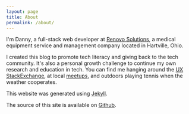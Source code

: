 ```yaml
---
layout: page
title: About
permalink: /about/
---
```


I'm Danny, a full-stack web developer at [Renovo Solutions](http://renovo1.com/), a medical equipment service and management company located in Hartville, Ohio.

I created this blog to promote tech literacy and giving back to the tech community. It's also a personal growth challenge to continue my own research and education in tech. You can find me hanging around the [UX StackExchange](http://ux.stackexchange.com/), at local [meetups](http://www.meetup.com/akron-io/), and outdoors playing tennis when the weather cooperates.

This website was generated using [Jekyll](https://jekyllrb.com/).

The source of this site is available on [Github](https://github.com/csengineer13/dannyrb.com).